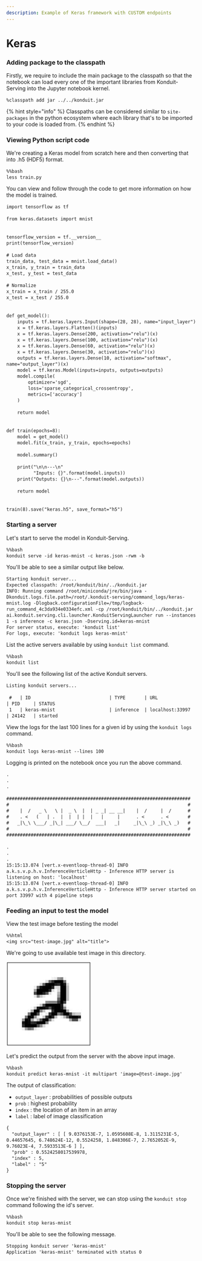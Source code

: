 ```yaml
---
description: Example of Keras framework with CUSTOM endpoints
---
```


# Keras

### Adding package to the classpath <a id="Adding-package-to-the-classpath"></a>

Firstly, we require to include the main package to the classpath so that the notebook can load every one of the important libraries from Konduit-Serving into the Jupyter notebook kernel.

```text
%classpath add jar ../../konduit.jar
```

{% hint style="info" %}
Classpaths can be considered similar to `site-packages` in the python ecosystem where each library that's to be imported to your code is loaded from.
{% endhint %}

### Viewing Python script code

We're creating a Keras model from scratch here and then converting that into .h5 \(HDF5\) format.

```text
%%bash
less train.py
```

You can view and follow through the code to get more information on how the model is trained.

```text
import tensorflow as tf

from keras.datasets import mnist


tensorflow_version = tf.__version__
print(tensorflow_version)

# Load data
train_data, test_data = mnist.load_data()
x_train, y_train = train_data
x_test, y_test = test_data

# Normalize
x_train = x_train / 255.0
x_test = x_test / 255.0


def get_model():
    inputs = tf.keras.layers.Input(shape=(28, 28), name="input_layer")
    x = tf.keras.layers.Flatten()(inputs)
    x = tf.keras.layers.Dense(200, activation="relu")(x)
    x = tf.keras.layers.Dense(100, activation="relu")(x)
    x = tf.keras.layers.Dense(60, activation="relu")(x)
    x = tf.keras.layers.Dense(30, activation="relu")(x)
    outputs = tf.keras.layers.Dense(10, activation="softmax", name="output_layer")(x)
    model = tf.keras.Model(inputs=inputs, outputs=outputs)
    model.compile(
        optimizer='sgd',
        loss='sparse_categorical_crossentropy',
        metrics=['accuracy']
    )

    return model


def train(epochs=8):
    model = get_model()
    model.fit(x_train, y_train, epochs=epochs)

    model.summary()

    print("\n\n---\n"
          "Inputs: {}".format(model.inputs))
    print("Outputs: {}\n---".format(model.outputs))

    return model


train(8).save("keras.h5", save_format="h5")
```

### Starting a server

Let's start to serve the model in Konduit-Serving. 

```text
%%bash
konduit serve -id keras-mnist -c keras.json -rwm -b
```

You'll be able to see a similar output like below.

```text
Starting konduit server...
Expected classpath: /root/konduit/bin/../konduit.jar
INFO: Running command /root/miniconda/jre/bin/java -Dkonduit.logs.file.path=/root/.konduit-serving/command_logs/keras-mnist.log -Dlogback.configurationFile=/tmp/logback-run_command_4c3da934e0334efc.xml -cp /root/konduit/bin/../konduit.jar ai.konduit.serving.cli.launcher.KonduitServingLauncher run --instances 1 -s inference -c keras.json -Dserving.id=keras-mnist
For server status, execute: 'konduit list'
For logs, execute: 'konduit logs keras-mnist'
```

List the active servers available by using `konduit list` command.

```text
%%bash
konduit list
```

You'll see the following list of the active Konduit servers.

```text
Listing konduit servers...

 #   | ID                             | TYPE       | URL                  | PID     | STATUS     
 1   | keras-mnist                    | inference  | localhost:33997      | 24142   | started  
```

View the logs for the last 100 lines for a given id by using the `konduit logs` command.

```text
%%bash
konduit logs keras-mnist --lines 100
```

Logging is printed on the notebook once you run the above command.

```text
.
.
. 

####################################################################
#                                                                  #
#    |  /   _ \   \ |  _ \  |  | _ _| __ __|    |  /     |  /      #
#    . <   (   | .  |  |  | |  |   |     |      . <      . <       #
#   _|\_\ \___/ _|\_| ___/ \__/  ___|   _|     _|\_\ _) _|\_\ _)   #
#                                                                  #
####################################################################

.
.
.
15:15:13.074 [vert.x-eventloop-thread-0] INFO  a.k.s.v.p.h.v.InferenceVerticleHttp - Inference HTTP server is listening on host: 'localhost'
15:15:13.074 [vert.x-eventloop-thread-0] INFO  a.k.s.v.p.h.v.InferenceVerticleHttp - Inference HTTP server started on port 33997 with 4 pipeline steps

```

### Feeding an input to test the model

View the test image before testing the model

```text
%%html
<img src="test-image.jpg" alt="title">
```

We're going to use available test image in this directory.

![](../../.gitbook/assets/test-image.jpg)

Let's predict the output from the server with the above input image.

```text
%%bash
konduit predict keras-mnist -it multipart 'image=@test-image.jpg'
```

The output of classification:

* `output_layer` : probabilities of possible outputs
* `prob` : highest probability
* `index` : the location of an item in an array
* `label` : label of image classification 

```text
{
  "output_layer" : [ [ 9.0376153E-7, 1.0595608E-8, 1.3115231E-5, 0.44657645, 6.748624E-12, 0.5524258, 1.848306E-7, 2.7652052E-9, 9.76023E-4, 7.5933513E-6 ] ],
  "prob" : 0.5524258017539978,
  "index" : 5,
  "label" : "5"
}
```

### Stopping the server

Once we're finished with the server, we can stop using the `konduit stop` command following the id's server.

```text
%%bash
konduit stop keras-mnist
```

You'll be able to see the following message.

```text
Stopping konduit server 'keras-mnist'
Application 'keras-mnist' terminated with status 0
```


